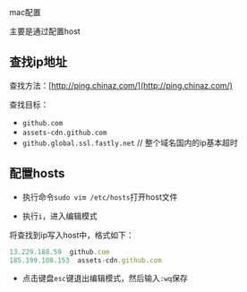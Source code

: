 mac配置

主要是通过配置host

## 查找ip地址

查找方法：[http://ping.chinaz.com/](http://ping.chinaz.com/)

查找目标：

- `github.com` 
-  `assets-cdn.github.com`
- `github.global.ssl.fastly.net` // 整个域名国内的ip基本超时

## 配置hosts

- 执行命令`sudo vim /etc/hosts`打开host文件

- 执行`i`，进入编辑模式

将查找到ip写入host中，格式如下：

```js
13.229.188.59  github.com
185.199.108.153  assets-cdn.github.com
```

- 点击键盘`esc`键退出编辑模式，然后输入`:wq`保存